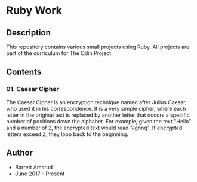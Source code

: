 # Ruby Work

## Description

This repository contains various small projects using Ruby.  All projects are part of the curriculum for The Odin Project.

## Contents

### 01. Caesar Cipher

  The Caesar Cipher is an encryption technique named after Julius Caesar, who used it in his correspondence.  It is a very simple cipher, where each letter in the original text is replaced by another letter that occurs a specific number of positions down the alphabet.  For example, given the text "Hello" and a number of 2, the encrypted text would read "Jgnnq".  If encrypted letters exceed Z, they loop back to the beginning.

## Author

- Barrett Amsrud
- June 2017 - Present
